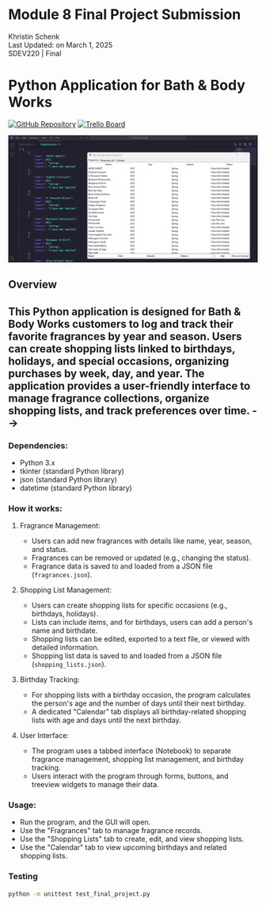# Module 8 Final Project Submission
Khristin Schenk<br>
Last Updated: on March 1, 2025<br>
SDEV220 | Final

# Python Application for Bath & Body Works

[![GitHub Repository](https://img.shields.io/badge/GitHub-Repository-blue)](https://github.com/kschenk10-ivy-tech/SDEV-220_M08.git)
[![Trello Board](https://img.shields.io/badge/Trello-Board-blue)](https://trello.com/invite/b/67b7abfc18f18ce15b085bfb/ATTI33b20571a5d8fcfcf77f75b7131772531A707EB3/sdev-220)

![Screenshot of Final Project running](https://github.com/kschenk10-ivy-tech/SDEV-220_M08/blob/main/Screenshots/Screenshot%202025-03-01%20191317.png?raw=true)


## Overview  
This Python application is designed for Bath & Body Works customers to log and track their favorite fragrances by year and season. Users can create shopping lists linked to birthdays, holidays, and special occasions, organizing purchases by week, day, and year. The application provides a user-friendly interface to manage fragrance collections, organize shopping lists, and track preferences over time.
-->
---

### Dependencies:
- Python 3.x
- tkinter (standard Python library)
- json (standard Python library)
- datetime (standard Python library)

### How it works:
1. Fragrance Management:
   - Users can add new fragrances with details like name, year, season, and status.
   - Fragrances can be removed or updated (e.g., changing the status).
   - Fragrance data is saved to and loaded from a JSON file (`fragrances.json`).

2. Shopping List Management:
   - Users can create shopping lists for specific occasions (e.g., birthdays, holidays).
   - Lists can include items, and for birthdays, users can add a person's name and birthdate.
   - Shopping lists can be edited, exported to a text file, or viewed with detailed information.
   - Shopping list data is saved to and loaded from a JSON file (`shopping_lists.json`).

3. Birthday Tracking:
   - For shopping lists with a birthday occasion, the program calculates the person's age and the number of days 
     until their next birthday.
   - A dedicated "Calendar" tab displays all birthday-related shopping lists with age and days until the next birthday.

4. User Interface:
   - The program uses a tabbed interface (Notebook) to separate fragrance management, shopping list management, 
     and birthday tracking.
   - Users interact with the program through forms, buttons, and treeview widgets to manage their data.

### Usage:
- Run the program, and the GUI will open.
- Use the "Fragrances" tab to manage fragrance records.
- Use the "Shopping Lists" tab to create, edit, and view shopping lists.
- Use the "Calendar" tab to view upcoming birthdays and related shopping lists.


### Testing

```bash
python -m unittest test_final_project.py
```
